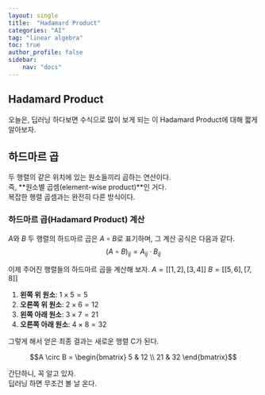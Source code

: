 ```yaml
---
layout: single
title:  "Hadamard Product"
categories: "AI"
tag: "linear algebra"
toc: true
author_profile: false
sidebar:
    nav: "docs"
---
```


## Hadamard Product
오늘은, 딥러닝 하다보면 수식으로 많이 보게 되는 이 Hadamard Product에 대해 짧게 알아보자.  

## 하드마르 곱
두 행렬의 같은 위치에 있는 원소들끼리 곱하는 연산이다.  
즉, **원소별 곱셈(element-wise product)**인 거다.  
복잡한 행렬 곱셈과는 완전히 다른 방식이다.  


### **하드마르 곱(Hadamard Product) 계산**

$A$와 $B$ 두 행렬의 하드마르 곱은 $A \circ B$로 표기하며, 그 계산 공식은 다음과 같다.
$$(A \circ B)_{ij} = A_{ij} \cdot B_{ij}$$


이제 주어진 행렬들의 하드마르 곱을 계산해 보자.
$A = [[1, 2], [3, 4]]$
$B = [[5, 6], [7, 8]]$

1.  **왼쪽 위 원소**: $1 \times 5 = 5$
2.  **오른쪽 위 원소**: $2 \times 6 = 12$
3.  **왼쪽 아래 원소**: $3 \times 7 = 21$
4.  **오른쪽 아래 원소**: $4 \times 8 = 32$

그렇게 해서 얻은 최종 결과는 새로운 행렬 C가 된다.

$$A \circ B = \begin{bmatrix} 5 & 12 \\ 21 & 32 \end{bmatrix}$$

간단하니, 꼭 알고 있자.  
딥러닝 하면 무조건 볼 날 온다.  